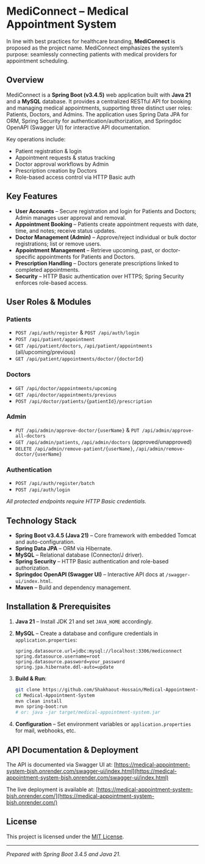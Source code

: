 # MediConnect – Medical Appointment System

In line with best practices for healthcare branding, **MediConnect** is proposed as the project name. MediConnect emphasizes the system’s purpose: seamlessly connecting patients with medical providers for appointment scheduling.

## Overview

MediConnect is a **Spring Boot (v3.4.5)** web application built with **Java 21** and a **MySQL** database. It provides a centralized RESTful API for booking and managing medical appointments, supporting three distinct user roles: Patients, Doctors, and Admins. The application uses Spring Data JPA for ORM, Spring Security for authentication/authorization, and Springdoc OpenAPI (Swagger UI) for interactive API documentation.

Key operations include:

* Patient registration & login
* Appointment requests & status tracking
* Doctor approval workflows by Admin
* Prescription creation by Doctors
* Role-based access control via HTTP Basic auth

## Key Features

* **User Accounts** – Secure registration and login for Patients and Doctors; Admin manages user approval and removal.
* **Appointment Booking** – Patients create appointment requests with date, time, and notes; receive status updates.
* **Doctor Management (Admin)** – Approve/reject individual or bulk doctor registrations; list or remove users.
* **Appointment Management** – Retrieve upcoming, past, or doctor-specific appointments for Patients and Doctors.
* **Prescription Handling** – Doctors generate prescriptions linked to completed appointments.
* **Security** – HTTP Basic authentication over HTTPS; Spring Security enforces role-based access.

## User Roles & Modules

### Patients

* `POST /api/auth/register` & `POST /api/auth/login`
* `POST /api/patient/appointment`
* `GET /api/patient/doctors`, `/api/patient/appointments` (all/upcoming/previous)
* `GET /api/patient/appointments/doctor/{doctorId}`

### Doctors

* `GET /api/doctor/appointments/upcoming`
* `GET /api/doctor/appointments/previous`
* `POST /api/doctor/patients/{patientId}/prescription`

### Admin

* `PUT /api/admin/approve-doctor/{userName}` & `PUT /api/admin/approve-all-doctors`
* `GET /api/admin/patients`, `/api/admin/doctors` (approved/unapproved)
* `DELETE /api/admin/remove-patient/{userName}`, `/api/admin/remove-doctor/{userName}`

### Authentication

* `POST /api/auth/register/batch`
* `POST /api/auth/login`

*All protected endpoints require HTTP Basic credentials.*

## Technology Stack

* **Spring Boot v3.4.5 (Java 21)** – Core framework with embedded Tomcat and auto-configuration.
* **Spring Data JPA** – ORM via Hibernate.
* **MySQL** – Relational database (Connector/J driver).
* **Spring Security** – HTTP Basic authentication and role-based authorization.
* **Springdoc OpenAPI (Swagger UI)** – Interactive API docs at `/swagger-ui/index.html`.
* **Maven** – Build and dependency management.

## Installation & Prerequisites

1. **Java 21** – Install JDK 21 and set `JAVA_HOME` accordingly.
2. **MySQL** – Create a database and configure credentials in `application.properties`:

   ```properties
   spring.datasource.url=jdbc:mysql://localhost:3306/mediconnect
   spring.datasource.username=root
   spring.datasource.password=your_password
   spring.jpa.hibernate.ddl-auto=update
   ```
3. **Build & Run**:

   ```bash
   git clone https://github.com/Shakhaout-Hossain/Medical-Appointment-System.git
   cd Medical-Appointment-System
   mvn clean install
   mvn spring-boot:run
   # or: java -jar target/medical-appointment-system.jar
   ```
4. **Configuration** – Set environment variables or `application.properties` for mail, webhooks, etc.

## API Documentation & Deployment

The API is documented via Swagger UI at:
[https://medical-appointment-system-bjsh.onrender.com/swagger-ui/index.html](https://medical-appointment-system-bjsh.onrender.com/swagger-ui/index.html)

The live deployment is available at:
[https://medical-appointment-system-bjsh.onrender.com/](https://medical-appointment-system-bjsh.onrender.com/)

## License

This project is licensed under the [MIT License](LICENSE).

---

*Prepared with Spring Boot 3.4.5 and Java 21.*
